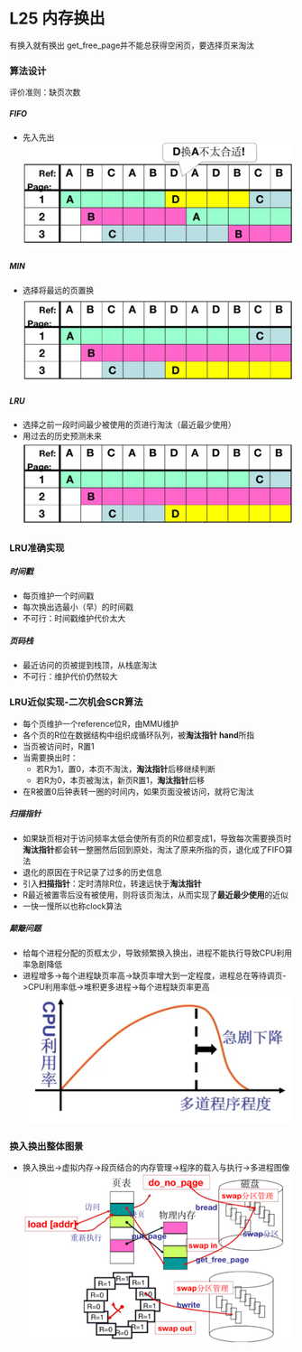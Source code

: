 # L25 内存换出
有换入就有换出
get_free_page并不能总获得空闲页，要选择页来淘汰

### 算法设计
评价准则：缺页次数
##### FIFO
- 先入先出
![Alt text](pic/P24-1.png)
##### MIN
- 选择将最远的页置换
![Alt text](pic/P24-2.png)
##### LRU
- 选择之前一段时间最少被使用的页进行淘汰（最近最少使用）
- 用过去的历史预测未来
![Alt text](pic/P24-3.png)

### LRU准确实现
##### 时间戳
- 每页维护一个时间戳
- 每次换出选最小（早）的时间戳
- 不可行：时间戳维护代价太大
##### 页码栈
- 最近访问的页被提到栈顶，从栈底淘汰
- 不可行：维护代价仍然较大

### LRU近似实现-二次机会SCR算法
- 每个页维护一个reference位R，由MMU维护
- 各个页的R位在数据结构中组织成循环队列，被**淘汰指针 hand**所指
- 当页被访问时，R置1
- 当需要换出时：
  - 若R为1，置0，本页不淘汰，**淘汰指针**后移继续判断
  - 若R为0，本页被淘汰，新页R置1，**淘汰指针**后移
- 在R被置0后钟表转一圈的时间内，如果页面没被访问，就将它淘汰

##### 扫描指针
- 如果缺页相对于访问频率太低会使所有页的R位都变成1，导致每次需要换页时**淘汰指针**都会转一整圈然后回到原处，淘汰了原来所指的页，退化成了FIFO算法
- 退化的原因在于R记录了过多的历史信息
- 引入**扫描指针**：定时清除R位，转速远快于**淘汰指针**
- R最近被置零后没有被使用，则将该页淘汰，从而实现了**最近最少使用**的近似
- 一快一慢所以也称clock算法

##### 颠簸问题
- 给每个进程分配的页框太少，导致频繁换入换出，进程不能执行导致CPU利用率急剧降低
- 进程增多->每个进程缺页率高->缺页率增大到一定程度，进程总在等待调页->CPU利用率低->堆积更多进程->每个进程缺页率更高
![Alt text](pic/P25-1.png)

### 换入换出整体图景
- 换入换出->虚拟内存->段页结合的内存管理->程序的载入与执行->多进程图像
![Alt text](pic/P25-2.png)